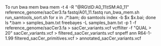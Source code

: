 To run bwa mem
bwa mem -t 4 -R "@RG\tID:A0_11\tSM:A0_11" reference_genome/sacCer3.fa fastq/A01_11.fastq
run_bwa_mem.sh
run_samtools_sort.sh
for x in ./*.bam; do samtools index -b $x $x.bai; done
ls *.bam > samples_bam.txt
freebayes -L samples_bam.txt -p 1 -f reference_genome/sacCer3.fa > sacCer_variants.vcf 
vcffilter -f "QUAL > 20" sacCer_variants.vcf > filtered_sacCer_variants.vcf
snpeff ann R64-1-1.99 filtered_sacCer_primitives.vcf > annotated_sacCer_variants.vcf


